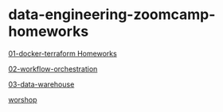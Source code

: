 # data-engineering-zoomcamp-homeworks
[01-docker-terraform Homeworks](./01-docker-terraform/)

[02-workflow-orchestration](./02-workflow-orchestration)

[03-data-warehouse](./03-data-warehouse)

[worshop](./workshop/dlt/)